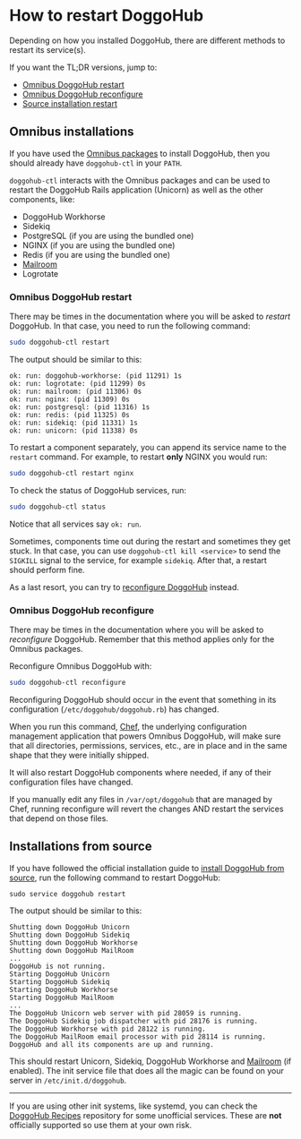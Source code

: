 # How to restart DoggoHub

Depending on how you installed DoggoHub, there are different methods to restart
its service(s).

If you want the TL;DR versions, jump to:

- [Omnibus DoggoHub restart](#omnibus-doggohub-restart)
- [Omnibus DoggoHub reconfigure](#omnibus-doggohub-reconfigure)
- [Source installation restart](#installations-from-source)

## Omnibus installations

If you have used the [Omnibus packages][omnibus-dl] to install DoggoHub, then
you should already have `doggohub-ctl` in your `PATH`.

`doggohub-ctl` interacts with the Omnibus packages and can be used to restart the
DoggoHub Rails application (Unicorn) as well as the other components, like:

- DoggoHub Workhorse
- Sidekiq
- PostgreSQL (if you are using the bundled one)
- NGINX (if you are using the bundled one)
- Redis (if you are using the bundled one)
- [Mailroom][]
- Logrotate

### Omnibus DoggoHub restart

There may be times in the documentation where you will be asked to _restart_
DoggoHub. In that case, you need to run the following command:

```bash
sudo doggohub-ctl restart
```

The output should be similar to this:

```
ok: run: doggohub-workhorse: (pid 11291) 1s
ok: run: logrotate: (pid 11299) 0s
ok: run: mailroom: (pid 11306) 0s
ok: run: nginx: (pid 11309) 0s
ok: run: postgresql: (pid 11316) 1s
ok: run: redis: (pid 11325) 0s
ok: run: sidekiq: (pid 11331) 1s
ok: run: unicorn: (pid 11338) 0s
```

To restart a component separately, you can append its service name to the
`restart` command. For example, to restart **only** NGINX you would run:

```bash
sudo doggohub-ctl restart nginx
```

To check the status of DoggoHub services, run:

```bash
sudo doggohub-ctl status
```

Notice that all services say `ok: run`.

Sometimes, components time out during the restart and sometimes they get stuck.
In that case, you can use `doggohub-ctl kill <service>` to send the `SIGKILL`
signal to the service, for example `sidekiq`. After that, a restart should
perform fine.

As a last resort, you can try to
[reconfigure DoggoHub](#omnibus-doggohub-reconfigure) instead.

### Omnibus DoggoHub reconfigure

There may be times in the documentation where you will be asked to _reconfigure_
DoggoHub. Remember that this method applies only for the Omnibus packages.

Reconfigure Omnibus DoggoHub with:

```bash
sudo doggohub-ctl reconfigure
```

Reconfiguring DoggoHub should occur in the event that something in its
configuration (`/etc/doggohub/doggohub.rb`) has changed.

When you run this command, [Chef], the underlying configuration management
application that powers Omnibus DoggoHub, will make sure that all directories,
permissions, services, etc., are in place and in the same shape that they were
initially shipped.

It will also restart DoggoHub components where needed, if any of their
configuration files have changed.

If you manually edit any files in `/var/opt/doggohub` that are managed by Chef,
running reconfigure will revert the changes AND restart the services that
depend on those files.

## Installations from source

If you have followed the official installation guide to [install DoggoHub from
source][install], run the following command to restart DoggoHub:

```
sudo service doggohub restart
```

The output should be similar to this:

```
Shutting down DoggoHub Unicorn
Shutting down DoggoHub Sidekiq
Shutting down DoggoHub Workhorse
Shutting down DoggoHub MailRoom
...
DoggoHub is not running.
Starting DoggoHub Unicorn
Starting DoggoHub Sidekiq
Starting DoggoHub Workhorse
Starting DoggoHub MailRoom
...
The DoggoHub Unicorn web server with pid 28059 is running.
The DoggoHub Sidekiq job dispatcher with pid 28176 is running.
The DoggoHub Workhorse with pid 28122 is running.
The DoggoHub MailRoom email processor with pid 28114 is running.
DoggoHub and all its components are up and running.
```

This should restart Unicorn, Sidekiq, DoggoHub Workhorse and [Mailroom][]
(if enabled). The init service file that does all the magic can be found on
your server in `/etc/init.d/doggohub`.

---

If you are using other init systems, like systemd, you can check the
[DoggoHub Recipes][gl-recipes] repository for some unofficial services. These are
**not** officially supported so use them at your own risk.


[omnibus-dl]: https://about.doggohub.com/downloads/ "Download the Omnibus packages"
[install]: ../install/installation.md "Documentation to install DoggoHub from source"
[mailroom]: reply_by_email.md "Used for replying by email in DoggoHub issues and merge requests"
[chef]: https://www.chef.io/chef/ "Chef official website"
[src-service]: https://doggohub.com/doggohub-org/doggohub-ce/blob/master/lib/support/init.d/doggohub "DoggoHub init service file"
[gl-recipes]: https://doggohub.com/doggohub-org/doggohub-recipes/tree/master/init "DoggoHub Recipes repository"
